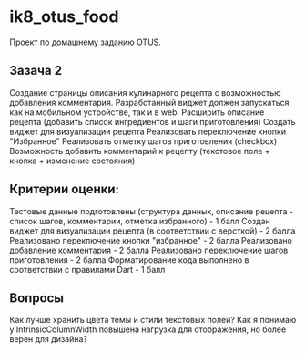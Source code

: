 # ik8_otus_food
Проект по домашнему заданию OTUS.

## Зазача 2
Создание страницы описания кулинарного рецепта с возможностью добавления комментария. Разработанный виджет должен запускаться как на мобильном устройстве, так и в web.
Расширить описание рецепта (добавить список ингредиентов и шаги приготовления)
Создать виджет для визуализации рецепта
Реализовать переключение кнопки "Избранное"
Реализовать отметку шагов приготовления (checkbox)
Возможность добавить комментарий к рецепту (текстовое поле + кнопка + изменение состояния)


## Критерии оценки:
Тестовые данные подготовлены (структура данных, описание рецепта - список шагов, комментарии, отметка избранного) - 1 балл
Создан виджет для визуализации рецепта (в соответствии с версткой) - 2 балла
Реализовано переключение кнопки "избранное" - 2 балла
Реализовано добавление комментария - 2 балла
Реализовано переключение шагов приготовления - 2 балла
Форматирование кода выполнено в соответствии с правилами Dart - 1 балл


## Вопросы
Как лучше хранить цвета темы и стили текстовых полей?
Как я понимаю у IntrinsicColumnWidth повышена нагрузка для отображения, но более верен для дизайна?